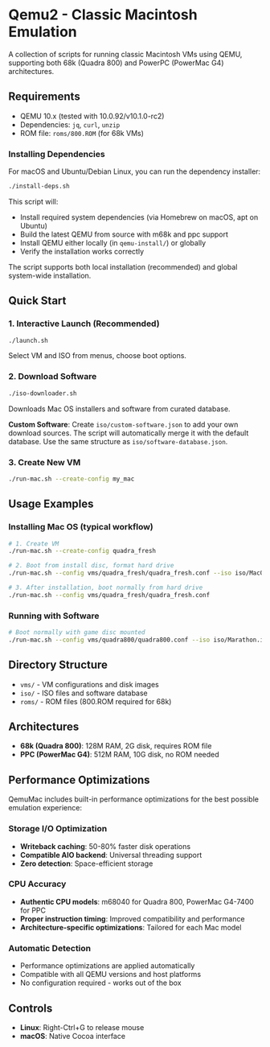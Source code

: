 # Qemu2 - Classic Macintosh Emulation

A collection of scripts for running classic Macintosh VMs using QEMU, supporting both 68k (Quadra 800) and PowerPC (PowerMac G4) architectures.

## Requirements

- QEMU 10.x (tested with 10.0.92/v10.1.0-rc2)
- Dependencies: `jq`, `curl`, `unzip`
- ROM file: `roms/800.ROM` (for 68k VMs)

### Installing Dependencies

For macOS and Ubuntu/Debian Linux, you can run the dependency installer:

```bash
./install-deps.sh
```

This script will:
- Install required system dependencies (via Homebrew on macOS, apt on Ubuntu)
- Build the latest QEMU from source with m68k and ppc support
- Install QEMU either locally (in `qemu-install/`) or globally
- Verify the installation works correctly

The script supports both local installation (recommended) and global system-wide installation.

## Quick Start

### 1. Interactive Launch (Recommended)
```bash
./launch.sh
```
Select VM and ISO from menus, choose boot options.

### 2. Download Software
```bash
./iso-downloader.sh
```
Downloads Mac OS installers and software from curated database.

**Custom Software**: Create `iso/custom-software.json` to add your own download sources. The script will automatically merge it with the default database. Use the same structure as `iso/software-database.json`.

### 3. Create New VM
```bash
./run-mac.sh --create-config my_mac
```

## Usage Examples

### Installing Mac OS (typical workflow)
```bash
# 1. Create VM
./run-mac.sh --create-config quadra_fresh

# 2. Boot from install disc, format hard drive
./run-mac.sh --config vms/quadra_fresh/quadra_fresh.conf --iso iso/MacOS922.iso --boot-from-cd

# 3. After installation, boot normally from hard drive
./run-mac.sh --config vms/quadra_fresh/quadra_fresh.conf
```

### Running with Software
```bash
# Boot normally with game disc mounted
./run-mac.sh --config vms/quadra800/quadra800.conf --iso iso/Marathon.iso
```

## Directory Structure

- `vms/` - VM configurations and disk images
- `iso/` - ISO files and software database
- `roms/` - ROM files (800.ROM required for 68k)

## Architectures

- **68k (Quadra 800)**: 128M RAM, 2G disk, requires ROM file
- **PPC (PowerMac G4)**: 512M RAM, 10G disk, no ROM needed

## Performance Optimizations

QemuMac includes built-in performance optimizations for the best possible emulation experience:

### Storage I/O Optimization
- **Writeback caching**: 50-80% faster disk operations
- **Compatible AIO backend**: Universal threading support
- **Zero detection**: Space-efficient storage

### CPU Accuracy
- **Authentic CPU models**: m68040 for Quadra 800, PowerMac G4-7400 for PPC
- **Proper instruction timing**: Improved compatibility and performance
- **Architecture-specific optimizations**: Tailored for each Mac model

### Automatic Detection
- Performance optimizations are applied automatically
- Compatible with all QEMU versions and host platforms
- No configuration required - works out of the box

## Controls

- **Linux**: Right-Ctrl+G to release mouse
- **macOS**: Native Cocoa interface